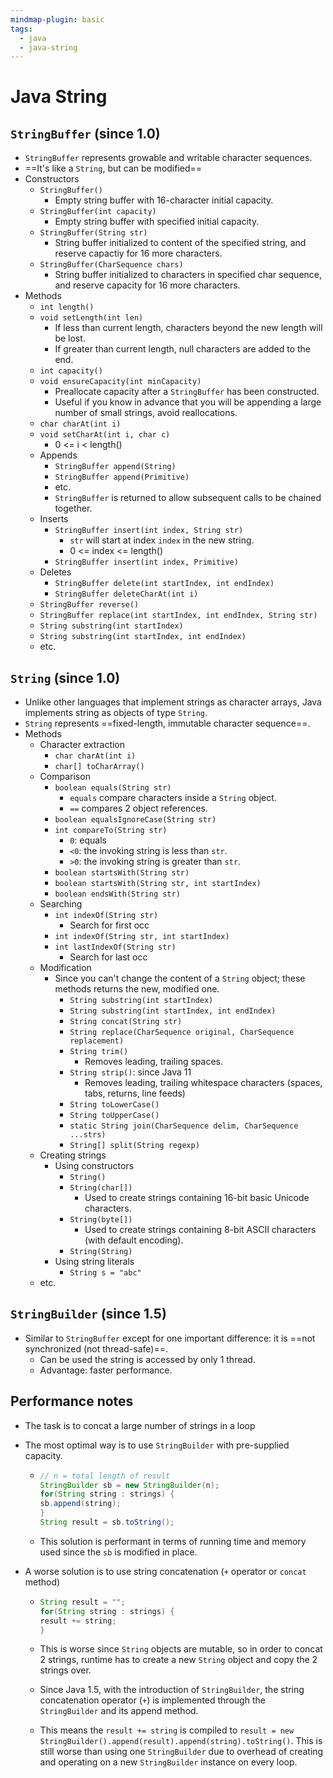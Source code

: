 ```yaml
---
mindmap-plugin: basic
tags:
  - java
  - java-string
---
```


# Java String

## `StringBuffer` (since 1.0)
- `StringBuffer` represents growable and writable character sequences.
- ==It's like a `String`, but can be modified==
- Constructors
	- `StringBuffer()`
		- Empty string buffer with 16-character initial capacity.
	- `StringBuffer(int capacity)`
		- Empty string buffer with specified initial capacity.
	- `StringBuffer(String str)`
		- String buffer initialized to content of the specified string, and reserve capactiy for 16 more characters.
	- `StringBuffer(CharSequence chars)`
		- String buffer initialized to characters in specified char sequence, and reserve capacity for 16 more characters.
- Methods
	- `int length()`
	- `void setLength(int len)`
		- If less than current length, characters beyond the new length will be lost.
		- If greater than current length, null characters are added to the end.
	- `int capacity()`
	- `void ensureCapacity(int minCapacity)`
		- Preallocate capacity after a `StringBuffer` has been constructed.
		- Useful if you know in advance that you will be appending a large number of small strings, avoid reallocations.
	- `char charAt(int i)`
	- `void setCharAt(int i, char c)`
		- 0 <= i < length()
	- Appends
		- `StringBuffer append(String)`
		- `StringBuffer append(Primitive)`
		- etc.
		- `StringBuffer` is returned to allow subsequent calls to be chained together.
	- Inserts
		- `StringBuffer insert(int index, String str)`
			- `str` will start at index `index` in the new string.
			- 0 <= index <= length()
		- `StringBuffer insert(int index, Primitive)`
	- Deletes
		- `StringBuffer delete(int startIndex, int endIndex)`
		- `StringBuffer deleteCharAt(int i)`
	- `StringBuffer reverse()`
	- `StringBuffer replace(int startIndex, int endIndex, String str)`
	- `String substring(int startIndex)`
	- `String substring(int startIndex, int endIndex)`
	- etc.

## `String` (since 1.0)
- Unlike other languages that implement strings as character arrays, Java implements string as objects of type `String`.
- `String` represents ==fixed-length, immutable character sequence==.
- Methods
	- Character extraction
		- `char charAt(int i)`
		- `char[] toCharArray()`
	- Comparison
		- `boolean equals(String str)`
			- `equals` compare characters inside a `String` object.
			- `==` compares 2 object references.
		- `boolean equalsIgnoreCase(String str)`
		- `int compareTo(String str)`
			- `0`: equals
			- `<0`: the invoking string is less than `str`.
			- `>0`: the invoking string is greater than `str`.
		- `boolean startsWith(String str)`
		- `boolean startsWith(String str, int startIndex)`
		- `boolean endsWith(String str)`
	- Searching
		- `int indexOf(String str)`
			- Search for first occ
		- `int indexOf(String str, int startIndex)`
		- `int lastIndexOf(String str)`
			- Search for last occ
	- Modification
		- Since you can't change the content of a `String` object; these methods returns the new, modified one.
			- `String substring(int startIndex)`
			- `String substring(int startIndex, int endIndex)`
			- `String concat(String str)`
			- `String replace(CharSequence original, CharSequence replacement)`
			- `String trim()`
				- Removes leading, trailing spaces.
			- `String strip()`: since Java 11
				- Removes leading, trailing whitespace characters (spaces, tabs, returns, line feeds)
			- `String toLowerCase()`
			- `String toUpperCase()`
			- `static String join(CharSequence delim, CharSequence ...strs)`
			- `String[] split(String regexp)`
	- Creating strings
		- Using constructors
			- `String()`
			- `String(char[])`
				- Used to create strings containing 16-bit basic Unicode characters.
			- `String(byte[])`
				- Used to create strings containing 8-bit ASCII characters (with default encoding).
			- `String(String)`
		- Using string literals
			- `String s = "abc"`
	- etc.

## `StringBuilder` (since 1.5)
- Similar to `StringBuffer` except for one important difference: it is ==not synchronized (not thread-safe)==.
	- Can be used the string is accessed by only 1 thread.
	- Advantage: faster performance.

## Performance notes
- The task is to concat a large number of strings in a loop
- The most optimal way is to use `StringBuilder` with pre-supplied capacity.

	-
	  ```java
	  // n = total length of result
	  StringBuilder sb = new StringBuilder(n);
	  for(String string : strings) {
	  sb.append(string);
	  }
	  String result = sb.toString();
	  ```

	- This solution is performant in terms of running time and memory used since the `sb` is modified in place.
- A worse solution is to use string concatenation (`+` operator or `concat` method)

	-
	  ```java
	  String result = "";
	  for(String string : strings) {
	  result += string;
	  }
	  
	  ```

	- This is worse since `String` objects are mutable, so in order to concat 2 strings, runtime has to create a new `String` object and copy the 2 strings over.
	- Since Java 1.5, with the introduction of `StringBuilder`, the string concatenation operator (`+`) is implemented through the `StringBuilder` and its append method.
	- This means the `result += string` is compiled to `result = new StringBuilder().append(result).append(string).toString()`. This is still worse than using one `StringBuilder` due to overhead of creating and operating on a new `StringBuilder` instance on every loop.